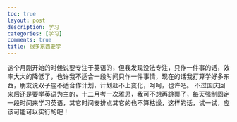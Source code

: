 ```yaml
---
toc: true
layout: post
description: 学习
categories: [学习]
comments: true
title: 很多东西要学
---
```


这个月刚开始的时候说要专注于英语的，但我发现没法专注，只作一件事的话，效率大大的降低了，也许我不适合一段时间只作一件事情，现在的话我打算学好多东西，朋友说双子座不适合作计划，计划赶不上变化，呵呵，也许吧。
不过国庆回来后还是要学英语为主的，十二月考一次雅思，我可不想再跳票了，每天强制固定一段时间来学习英语，其它时间安排点其它的也不算枯燥，这样的话，试一试，应该可能可以实行的吧！